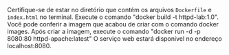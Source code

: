 Certifique-se de estar no diretório que contém os arquivos `Dockerfile` e `index.html` no terminal.
Execute o comando "docker build -t httpd-lab:1.0".
Você pode conferir a imagem que acabou de criar com o comando docker images.
Após criar a imagem, execute o comando "docker run -d -p 8080:80 httpd-apache:latest"
O serviço web estará disponivel no endereço localhost:8080.
